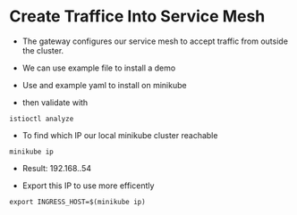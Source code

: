 # Create Traffice Into Service Mesh
- The gateway configures our service mesh to accept traffic from outside the cluster.

- We can use example file to install a demo
- Use and example yaml to install on minikube

- then validate with
```
istioctl analyze 
```
-  To find which IP our local minikube cluster reachable 
```
minikube ip
```
- Result: 192.168..54

- Export this IP to use more efficently
```
export INGRESS_HOST=$(minikube ip)
```























